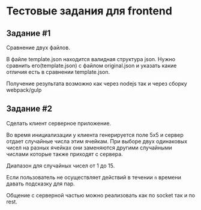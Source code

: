 # Тестовые задания для frontend

## Задание #1

Сравнение двух файлов.

В файле template.json находится валидная структура json. Нужно сравнить его(template.json) c
файлом original.json и указать какие отличия есть в сравнении template.json.

Получение результата возможно как через nodejs так и через сборку webpack/gulp


## Задание #2

Сделать клиент серверное приложение.

Во время инициализации у клиента генерируется поле 5х5 и сервер отдает случайные числа этим ячейкам.
При выборе двух одинаковых чисел на разных ячейках они заменяются другими случайными числами которые также приходят с сервера.

Диапазон для случайных чисел от 1 до 15.

Если пользователь не осуществляет действий в течении `n` времени давать подсказку для пар.

Общение с серверной частью можно реализовать как по socket так и по rest.
